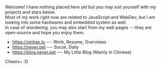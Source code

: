 Welcome! I have nothing placed here yet but you may suit yourself with my projects and stars below.  
Most of my work right now are related to JavaScript and WebDev, but I am looking into some hardwares and embedded system as well.  
In case of wondering, you may also start from my web pages ---they are open-source and hope you enjoy them.
 
- https://xinhao.lu --- Work, Resume, Overviews 
- https://never.pet --- Social, Daily
- https://blog.never.pet --- My Little Blog (Mainly in Chinese)

Cheers~ :D 
